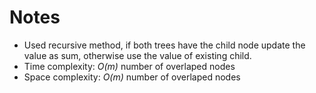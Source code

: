 # Notes
* Used recursive method, if both trees have the child node update the value as sum, otherwise use the value of existing child.
* Time complexity: _O(m)_ number of overlaped nodes
* Space complexity: _O(m)_ number of overlaped nodes
